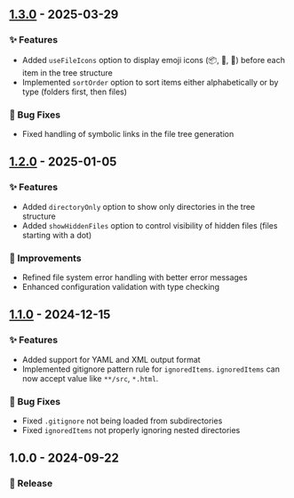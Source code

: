 ## [1.3.0] - 2025-03-29

### ✨ Features
- Added `useFileIcons` option to display emoji icons (📦, 📂, 📄) before each item in the tree structure
- Implemented `sortOrder` option to sort items either alphabetically or by type (folders first, then files)

### 🐛 Bug Fixes
- Fixed handling of symbolic links in the file tree generation

[1.3.0]: https://github.com/fuzionix/vscode-file-tree/compare/1.2.0...1.3.0

## [1.2.0] - 2025-01-05

### ✨ Features
- Added `directoryOnly` option to show only directories in the tree structure
- Added `showHiddenFiles` option to control visibility of hidden files (files starting with a dot)

### 🔨 Improvements
- Refined file system error handling with better error messages
- Enhanced configuration validation with type checking

[1.2.0]: https://github.com/fuzionix/vscode-file-tree/compare/1.1.0...1.2.0

## [1.1.0] - 2024-12-15

### ✨ Features
- Added support for YAML and XML output format
- Implemented gitignore pattern rule for `ignoredItems`. `ignoredItems` can now accept value like `**/src`, `*.html`.

### 🐛 Bug Fixes
- Fixed `.gitignore` not being loaded from subdirectories
- Fixed `ignoredItems` not properly ignoring nested directories

[1.1.0]: https://github.com/fuzionix/vscode-file-tree/compare/1.0.0...1.1.0

## 1.0.0 - 2024-09-22

### 🎉 Release
